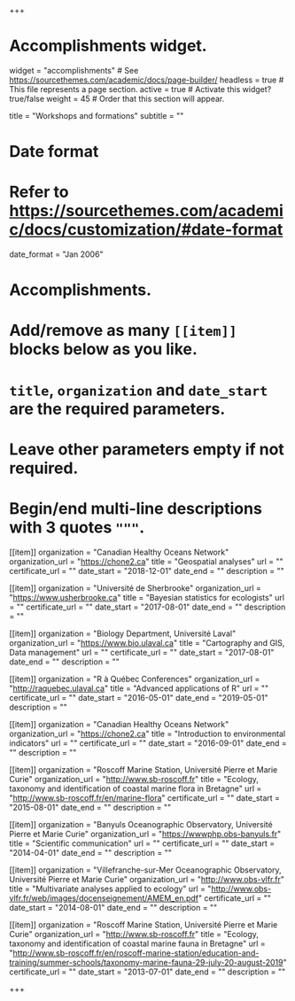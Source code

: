 +++
# Accomplishments widget.
widget = "accomplishments"  # See https://sourcethemes.com/academic/docs/page-builder/
headless = true  # This file represents a page section.
active = true  # Activate this widget? true/false
weight = 45  # Order that this section will appear.

title = "Workshops and formations"
subtitle = ""

# Date format
#   Refer to https://sourcethemes.com/academic/docs/customization/#date-format
date_format = "Jan 2006"

# Accomplishments.
#   Add/remove as many `[[item]]` blocks below as you like.
#   `title`, `organization` and `date_start` are the required parameters.
#   Leave other parameters empty if not required.
#   Begin/end multi-line descriptions with 3 quotes `"""`.

[[item]]
  organization = "Canadian Healthy Oceans Network"
  organization_url = "https://chone2.ca"
  title = "Geospatial analyses"
  url = ""
  certificate_url = ""
  date_start = "2018-12-01"
  date_end = ""
  description = ""

[[item]]
  organization = "Université de Sherbrooke"
  organization_url = "https://www.usherbrooke.ca"
  title = "Bayesian statistics for ecologists"
  url = ""
  certificate_url = ""
  date_start = "2017-08-01"
  date_end = ""
  description = ""

[[item]]
  organization = "Biology Department, Université Laval"
  organization_url = "https://www.bio.ulaval.ca"
  title = "Cartography and GIS, Data management"
  url = ""
  certificate_url = ""
  date_start = "2017-08-01"
  date_end = ""
  description = ""

[[item]]
  organization = "R à Québec Conferences"
  organization_url = "http://raquebec.ulaval.ca"
  title = "Advanced applications of R"
  url = ""
  certificate_url = ""
  date_start = "2016-05-01"
  date_end = "2019-05-01"
  description = ""

[[item]]
  organization = "Canadian Healthy Oceans Network"
  organization_url = "https://chone2.ca"
  title = "Introduction to environmental indicators"
  url = ""
  certificate_url = ""
  date_start = "2016-09-01"
  date_end = ""
  description = ""

[[item]]
  organization = "Roscoff Marine Station, Université Pierre et Marie Curie"
  organization_url = "http://www.sb-roscoff.fr"
  title = "Ecology, taxonomy and identification of coastal marine flora in Bretagne"
  url = "http://www.sb-roscoff.fr/en/marine-flora"
  certificate_url = ""
  date_start = "2015-08-01"
  date_end = ""
  description = ""

[[item]]
  organization = "Banyuls Oceanographic Observatory, Université Pierre et Marie Curie"
  organization_url = "https://wwwphp.obs-banyuls.fr"
  title = "Scientific communication"
  url = ""
  certificate_url = ""
  date_start = "2014-04-01"
  date_end = ""
  description = ""

[[item]]
  organization = "Villefranche-sur-Mer Oceanographic Observatory, Université Pierre et Marie Curie"
  organization_url = "http://www.obs-vlfr.fr"
  title = "Multivariate analyses applied to ecology"
  url = "http://www.obs-vlfr.fr/web/images/docenseignement/AMEM_en.pdf"
  certificate_url = ""
  date_start = "2014-08-01"
  date_end = ""
  description = ""

[[item]]
  organization = "Roscoff Marine Station, Université Pierre et Marie Curie"
  organization_url = "http://www.sb-roscoff.fr"
  title = "Ecology, taxonomy and identification of coastal marine fauna in Bretagne"
  url = "http://www.sb-roscoff.fr/en/roscoff-marine-station/education-and-training/summer-schools/taxonomy-marine-fauna-29-july-20-august-2019"
  certificate_url = ""
  date_start = "2013-07-01"
  date_end = ""
  description = ""

+++
